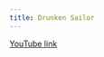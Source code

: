 ```yaml
---
title: Drunken Sailor
---
```


[YouTube link](https://www.youtube.com/watch?v=KI_l7U-nUmg)

```

```
